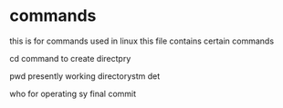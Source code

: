 # commands
this is for commands used in linux
this file contains certain commands

cd command
to create directpry

pwd
presently working directorystm det

who
for operating sy
final commit

